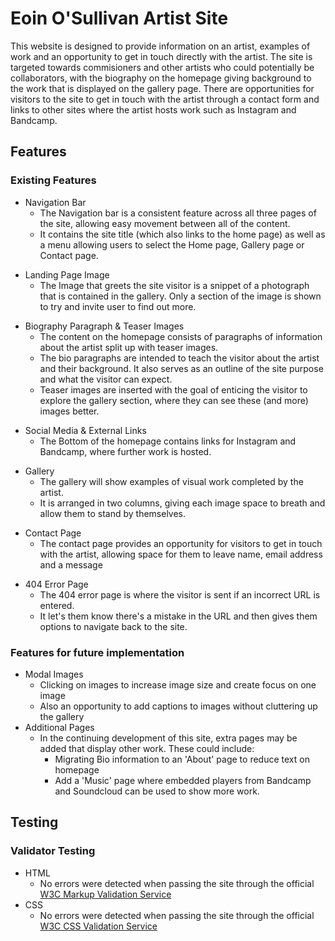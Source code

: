 # Eoin O'Sullivan Artist Site
This website is designed to provide information on an artist, examples of work and an opportunity to get in touch directly with the artist. The site is targeted towards commisioners and other artists who could potentially be collaborators, with the biography on the homepage giving background to the work that is displayed on the gallery page. There are opportunities for visitors to the site to get in touch with the artist through a contact form and links to other sites where the artist hosts work such as Instagram and Bandcamp.
<!-- Insert screenshots of website in here -->

## Features

### Existing Features
- Navigation Bar
  - The Navigation bar is a consistent feature across all three pages of the site, allowing easy movement between all of the content.
  - It contains the site title (which also links to the home page) as well as a menu allowing users to select the Home page, Gallery page or Contact page.
<!-- Insert screenshot of Navigation bar in here -->
- Landing Page Image
  - The Image that greets the site visitor is a snippet of a photograph that is contained in the gallery. Only a section of the image is shown to try and invite user to find out more.
<!-- Insert screenshot of Landing Page in here -->
- Biography Paragraph & Teaser Images
  - The content on the homepage consists of paragraphs of information about the artist split up with teaser images.
  - The bio paragraphs are intended to teach the visitor about the artist and their background. It also serves as an outline of the site purpose and what the visitor can expect.
  - Teaser images are inserted with the goal of enticing the visitor to explore the gallery section, where they can see these (and more) images better.
<!-- Insert screenshot of Home Page content here -->
- Social Media & External Links
  - The Bottom of the homepage contains links for Instagram and Bandcamp, where further work is hosted.
<!-- Insert screenshot of social media & external links here -->
- Gallery
  - The gallery will show examples of visual work completed by the artist.
  - It is arranged in two columns, giving each image space to breath and allow them to stand by themselves.
<!-- Insert screenshot of gallery -->
- Contact Page
  - The contact page provides an opportunity for visitors to get in touch with the artist, allowing space for them to leave name, email address and a message
<!-- Insert screenshot of contact page -->
- 404 Error Page
  - The 404 error page is where the visitor is sent if an incorrect URL is entered.
  - It let's them know there's a mistake in the URL and then gives them options to navigate back to the site.
<!-- Insert screenshot of 404 error page -->

### Features for future implementation
- Modal Images
  - Clicking on images to increase image size and create focus on one image
  - Also an opportunity to add captions to images without cluttering up the gallery
- Additional Pages
  - In the continuing development of this site, extra pages may be added that display other work. These could include:
    - Migrating Bio information to an 'About' page to reduce text on homepage
    - Add a 'Music' page where embedded players from Bandcamp and Soundcloud can be used to show more work.

## Testing

### Validator Testing
- HTML
  - No errors were detected when passing the site through the official [W3C Markup Validation Service](https://validator.w3.org/nu/?doc=https%3A%2F%2Feosull.github.io%2FProject-1-Portfolio%2F)
- CSS
  - No errors were detected when passing the site through the official [W3C CSS Validation Service](https://jigsaw.w3.org/css-validator/validator?uri=https%3A%2F%2Feosull.github.io%2FProject-1-Portfolio%2F&profile=css3svg&usermedium=all&warning=1&vextwarning=&lang=en)